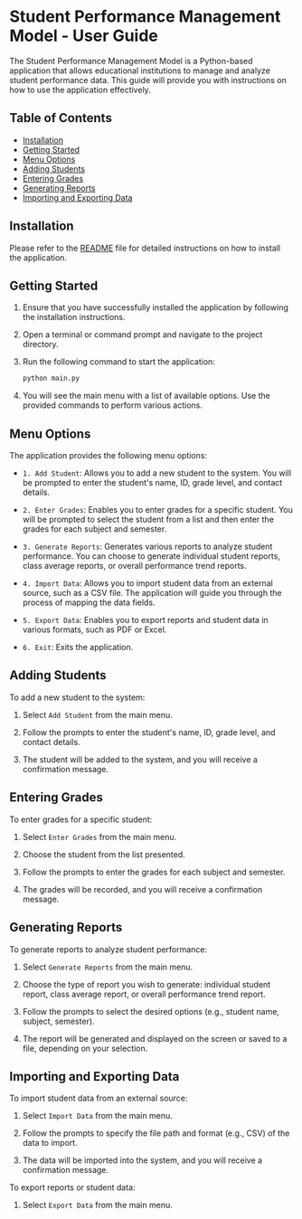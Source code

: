 # Student Performance Management Model - User Guide

The Student Performance Management Model is a Python-based application that allows educational institutions to manage and analyze student performance data. This guide will provide you with instructions on how to use the application effectively.

## Table of Contents
- [Installation](#installation)
- [Getting Started](#getting-started)
- [Menu Options](#menu-options)
- [Adding Students](#adding-students)
- [Entering Grades](#entering-grades)
- [Generating Reports](#generating-reports)
- [Importing and Exporting Data](#importing-and-exporting-data)

## Installation

Please refer to the [README](README.md) file for detailed instructions on how to install the application.

## Getting Started

1. Ensure that you have successfully installed the application by following the installation instructions.

2. Open a terminal or command prompt and navigate to the project directory.

3. Run the following command to start the application:
   ```bash
   python main.py
   ```

4. You will see the main menu with a list of available options. Use the provided commands to perform various actions.

## Menu Options

The application provides the following menu options:

- `1. Add Student`: Allows you to add a new student to the system. You will be prompted to enter the student's name, ID, grade level, and contact details.

- `2. Enter Grades`: Enables you to enter grades for a specific student. You will be prompted to select the student from a list and then enter the grades for each subject and semester.

- `3. Generate Reports`: Generates various reports to analyze student performance. You can choose to generate individual student reports, class average reports, or overall performance trend reports.

- `4. Import Data`: Allows you to import student data from an external source, such as a CSV file. The application will guide you through the process of mapping the data fields.

- `5. Export Data`: Enables you to export reports and student data in various formats, such as PDF or Excel.

- `6. Exit`: Exits the application.

## Adding Students

To add a new student to the system:

1. Select `Add Student` from the main menu.

2. Follow the prompts to enter the student's name, ID, grade level, and contact details.

3. The student will be added to the system, and you will receive a confirmation message.

## Entering Grades

To enter grades for a specific student:

1. Select `Enter Grades` from the main menu.

2. Choose the student from the list presented.

3. Follow the prompts to enter the grades for each subject and semester.

4. The grades will be recorded, and you will receive a confirmation message.

## Generating Reports

To generate reports to analyze student performance:

1. Select `Generate Reports` from the main menu.

2. Choose the type of report you wish to generate: individual student report, class average report, or overall performance trend report.

3. Follow the prompts to select the desired options (e.g., student name, subject, semester).

4. The report will be generated and displayed on the screen or saved to a file, depending on your selection.

## Importing and Exporting Data

To import student data from an external source:

1. Select `Import Data` from the main menu.

2. Follow the prompts to specify the file path and format (e.g., CSV) of the data to import.

3. The data will be imported into the system, and you will receive a confirmation message.

To export reports or student data:

1. Select `Export Data` from the main menu.

